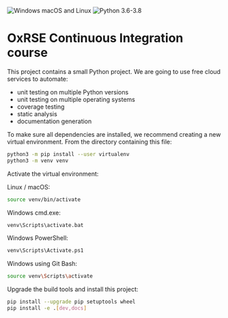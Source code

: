 ![Windows macOS and Linux](https://github.com/xaviergonzalez/OxRSE_course/workflows/Windows%20macOS%20and%20Linux/badge.svg)
![Python 3.6-3.8 ](https://github.com/xaviergonzalez/OxRSE_course/workflows/Python%203.6-3.8/badge.svg)

# OxRSE Continuous Integration course

This project contains a small Python project. We are going to use free cloud services to automate:

- unit testing on multiple Python versions
- unit testing on multiple operating systems
- coverage testing
- static analysis
- documentation generation

To make sure all dependencies are installed, we recommend creating a new virtual environment.
From the directory containing this file:

```bash
python3 -m pip install --user virtualenv
python3 -m venv venv
```

Activate the virtual environment:

Linux / macOS:
```bash
source venv/bin/activate
```

Windows cmd.exe:
```bash
venv\Scripts\activate.bat
```

Windows PowerShell:
```bash
venv\Scripts\Activate.ps1
```

Windows using Git Bash:
```bash
source venv\Scripts\activate
```

Upgrade the build tools and install this project:

```bash
pip install --upgrade pip setuptools wheel
pip install -e .[dev,docs]
```
